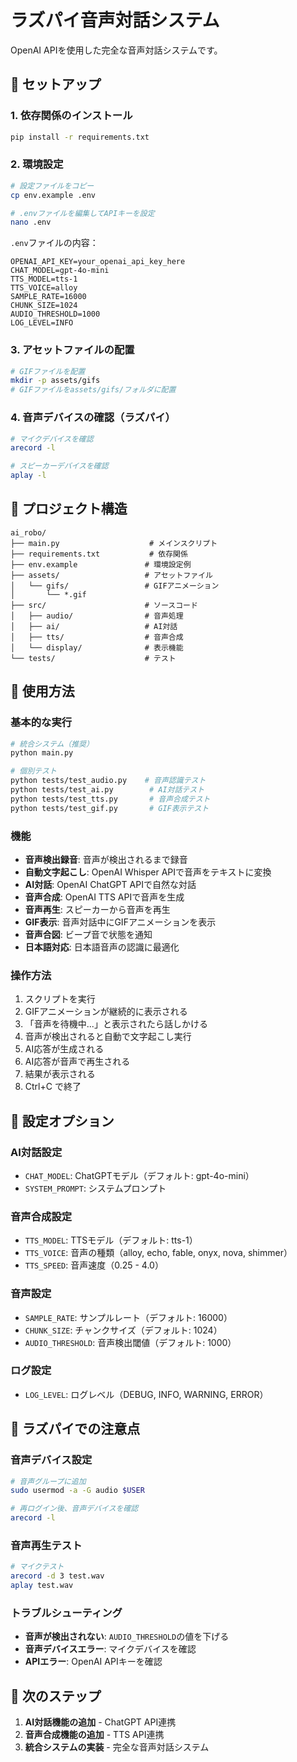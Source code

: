 # ラズパイ音声対話システム

OpenAI APIを使用した完全な音声対話システムです。

## 🚀 セットアップ

### 1. 依存関係のインストール
```bash
pip install -r requirements.txt
```

### 2. 環境設定
```bash
# 設定ファイルをコピー
cp env.example .env

# .envファイルを編集してAPIキーを設定
nano .env
```

`.env`ファイルの内容：
```
OPENAI_API_KEY=your_openai_api_key_here
CHAT_MODEL=gpt-4o-mini
TTS_MODEL=tts-1
TTS_VOICE=alloy
SAMPLE_RATE=16000
CHUNK_SIZE=1024
AUDIO_THRESHOLD=1000
LOG_LEVEL=INFO
```

### 3. アセットファイルの配置
```bash
# GIFファイルを配置
mkdir -p assets/gifs
# GIFファイルをassets/gifs/フォルダに配置
```

### 4. 音声デバイスの確認（ラズパイ）
```bash
# マイクデバイスを確認
arecord -l

# スピーカーデバイスを確認
aplay -l
```

## 📁 プロジェクト構造

```
ai_robo/
├── main.py                    # メインスクリプト
├── requirements.txt           # 依存関係
├── env.example               # 環境設定例
├── assets/                   # アセットファイル
│   └── gifs/                 # GIFアニメーション
│       └── *.gif
├── src/                      # ソースコード
│   ├── audio/                # 音声処理
│   ├── ai/                   # AI対話
│   ├── tts/                  # 音声合成
│   └── display/              # 表示機能
└── tests/                    # テスト
```

## 🎤 使用方法

### 基本的な実行
```bash
# 統合システム（推奨）
python main.py

# 個別テスト
python tests/test_audio.py    # 音声認識テスト
python tests/test_ai.py        # AI対話テスト
python tests/test_tts.py       # 音声合成テスト
python tests/test_gif.py       # GIF表示テスト
```

### 機能
- **音声検出録音**: 音声が検出されるまで録音
- **自動文字起こし**: OpenAI Whisper APIで音声をテキストに変換
- **AI対話**: OpenAI ChatGPT APIで自然な対話
- **音声合成**: OpenAI TTS APIで音声を生成
- **音声再生**: スピーカーから音声を再生
- **GIF表示**: 音声対話中にGIFアニメーションを表示
- **音声合図**: ビープ音で状態を通知
- **日本語対応**: 日本語音声の認識に最適化

### 操作方法
1. スクリプトを実行
2. GIFアニメーションが継続的に表示される
3. 「音声を待機中...」と表示されたら話しかける
4. 音声が検出されると自動で文字起こし実行
5. AI応答が生成される
6. AI応答が音声で再生される
7. 結果が表示される
8. Ctrl+C で終了

## 🔧 設定オプション

### AI対話設定
- `CHAT_MODEL`: ChatGPTモデル（デフォルト: gpt-4o-mini）
- `SYSTEM_PROMPT`: システムプロンプト

### 音声合成設定
- `TTS_MODEL`: TTSモデル（デフォルト: tts-1）
- `TTS_VOICE`: 音声の種類（alloy, echo, fable, onyx, nova, shimmer）
- `TTS_SPEED`: 音声速度（0.25 - 4.0）

### 音声設定
- `SAMPLE_RATE`: サンプルレート（デフォルト: 16000）
- `CHUNK_SIZE`: チャンクサイズ（デフォルト: 1024）
- `AUDIO_THRESHOLD`: 音声検出閾値（デフォルト: 1000）

### ログ設定
- `LOG_LEVEL`: ログレベル（DEBUG, INFO, WARNING, ERROR）

## 🍓 ラズパイでの注意点

### 音声デバイス設定
```bash
# 音声グループに追加
sudo usermod -a -G audio $USER

# 再ログイン後、音声デバイスを確認
arecord -l
```

### 音声再生テスト
```bash
# マイクテスト
arecord -d 3 test.wav
aplay test.wav
```

### トラブルシューティング
- **音声が検出されない**: `AUDIO_THRESHOLD`の値を下げる
- **音声デバイスエラー**: マイクデバイスを確認
- **APIエラー**: OpenAI APIキーを確認

## 📝 次のステップ

1. **AI対話機能の追加** - ChatGPT API連携
2. **音声合成機能の追加** - TTS API連携
3. **統合システムの実装** - 完全な音声対話システム
